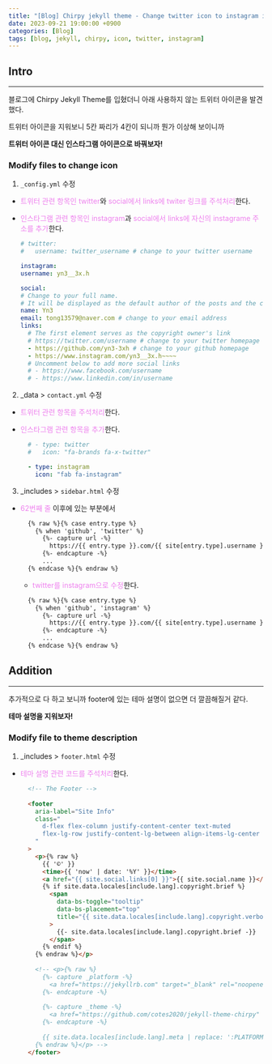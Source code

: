 ```yaml
---
title: "[Blog] Chirpy jekyll theme - Change twitter icon to instagram icon"
date: 2023-09-21 19:00:00 +0900
categories: [Blog]
tags: [blog, jekyll, chirpy, icon, twitter, instagram]
---
```


## Intro
---
블로그에 Chirpy Jekyll Theme를 입혔더니 아래 사용하지 않는 트위터 아이콘을 발견했다.

트위터 아이콘을 지워보니 5칸 짜리가 4칸이 되니까 뭔가 이상해 보이니까

**트위터 아이콘 대신 인스타그램 아이콘으로 바꿔보자!**

### Modify files to change icon
1. `_config.yml` 수정
  - <span style="color: violet;">트위터 관련 항목인 twitter</span>와 <span style="color: violet;">social에서 links에 twiter 링크를 주석처리</span>한다.
  - <span style="color: violet;">인스타그램 관련 항목인 instagram</span>과 <span style="color: violet;">social에서 links에 자신의 instagrame 주소를 추가</span>한다.
  
	``` yml
	# twitter:
	#   username: twitter_username # change to your twitter username

	instagram:
    username: yn3__3x.h

	social:
    # Change to your full name.
    # It will be displayed as the default author of the posts and the copyright owner in the Footer
    name: Yn3
    email: tong13579@naver.com # change to your email address
    links:
      # The first element serves as the copyright owner's link
      # https://twitter.com/username # change to your twitter homepage
      - https://github.com/yn3-3xh # change to your github homepage
      - https://www.instagram.com/yn3__3x.h~~~~
      # Uncomment below to add more social links
      # - https://www.facebook.com/username
      # - https://www.linkedin.com/in/username
	```
  
2. _data > `contact.yml` 수정
  - <span style="color: violet;">트위터 관련 항목을 주석처리</span>한다.
  - <span style="color: violet;">인스타그램 관련 항목을 추가</span>한다.

    ``` yml
      # - type: twitter
      #   icon: "fa-brands fa-x-twitter"
    
      - type: instagram
        icon: "fab fa-instagram"
    ```

3. _includes > `sidebar.html` 수정
  - <span style="color: violet;">62번째 줄</span> 이후에 있는 부분에서
	
    ``` html
      {% raw %}{% case entry.type %}
        {% when 'github', 'twitter' %}
          {%- capture url -%}
            https://{{ entry.type }}.com/{{ site[entry.type].username }}
          {%- endcapture -%}
          ...
      {% endcase %}{% endraw %}
    ```
    
    - <span style="color: violet;">twitter를 instagram으로 수정</span>한다.

    ``` html
      {% raw %}{% case entry.type %}
        {% when 'github', 'instagram' %}
          {%- capture url -%}
            https://{{ entry.type }}.com/{{ site[entry.type].username }}
          {%- endcapture -%}
          ...
      {% endcase %}{% endraw %}
    ```

## Addition
---
추가적으로 다 하고 보니까 footer에 있는 테마 설명이 없으면 더 깔끔해질거 같다.

**테마 설명을 지워보자!**

### Modify file to theme description
1. _includes > `footer.html` 수정
  - <span style="color: violet;">테마 설명 관련 코드를 주석처리</span>한다.

    ``` html
      <!-- The Footer -->
  
      <footer
        aria-label="Site Info"
        class="
          d-flex flex-column justify-content-center text-muted
          flex-lg-row justify-content-lg-between align-items-lg-center pb-lg-3
        "
      >
        <p>{% raw %}
          {{ '©' }}
          <time>{{ 'now' | date: '%Y' }}</time>
          <a href="{{ site.social.links[0] }}">{{ site.social.name }}</a>.
          {% if site.data.locales[include.lang].copyright.brief %}
            <span
              data-bs-toggle="tooltip"
              data-bs-placement="top"
              title="{{ site.data.locales[include.lang].copyright.verbose }}"
            >
              {{- site.data.locales[include.lang].copyright.brief -}}
            </span>
          {% endif %}
        {% endraw %}</p> 
   
        <!-- <p>{% raw %}
          {%- capture _platform -%}
            <a href="https://jekyllrb.com" target="_blank" rel="noopener">Jekyll</a>
          {%- endcapture -%}
  
          {%- capture _theme -%}
            <a href="https://github.com/cotes2020/jekyll-theme-chirpy" target="_blank" rel="noopener">Chirpy</a>
          {%- endcapture -%}
  
          {{ site.data.locales[include.lang].meta | replace: ':PLATFORM', _platform | replace: ':THEME', _theme }}
        {% endraw %}</p> -->
      </footer>
    ```
    